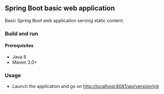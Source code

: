 ## Spring Boot basic web application

Basic Spring Boot web application serving static content.

### Build and run

#### Prerequisites

- Java 8
- Maven 3.0+

### Usage

- Launch the application and go on [http://localhost:8081/api/version/init](http://localhost:8081/api/version/init)
